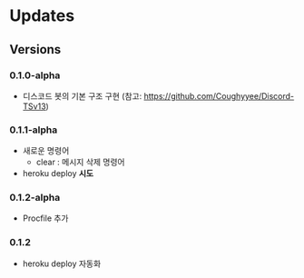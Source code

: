 # Updates

## Versions

### 0.1.0-alpha

- 디스코드 봇의 기본 구조 구현 (참고: <https://github.com/Coughyyee/Discord-TSv13>)

### 0.1.1-alpha

- 새로운 명령어
  - clear : 메시지 삭제 명령어
- heroku deploy **시도**

### 0.1.2-alpha

- Procfile 추가

### 0.1.2

- heroku deploy 자동화
